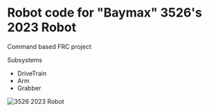 # Robot code for "Baymax" 3526's 2023 Robot

Command based FRC project

Subsystems
- DriveTrain
- Arm
- Grabber

![3526 2023 Robot](https://i.imgur.com/KsCcz7H.jpeg)
